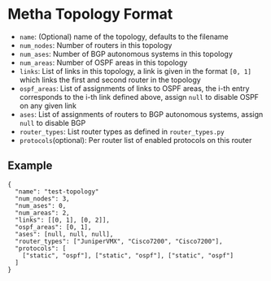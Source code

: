 # Metha Topology Format

* ```name```: (Optional) name of the topology, defaults to the filename
* ```num_nodes```: Number of routers in this topology
* ```num_ases```: Number of BGP autonomous systems in this topology
* ```num_areas```: Number of OSPF areas in this topology
* ```links```: List of links in this topology, a link is given in the format ```[0, 1]``` which links the first and second router in the topology
* ```ospf_areas```: List of assignments of links to OSPF areas, the i-th entry corresponds to the i-th link defined above, assign ```null``` to disable OSPF on any given link
* ```ases```: List of assignments of routers to BGP autonomous systems, assign ```null``` to disable BGP
* ```router_types```: List router types as defined in ```router_types.py```
* ```protocols```(optional): Per router list of enabled protocols on this router

## Example

```
{
  "name": "test-topology"
  "num_nodes": 3,
  "num_ases": 0,
  "num_areas": 2,
  "links": [[0, 1], [0, 2]],
  "ospf_areas": [0, 1],
  "ases": [null, null, null],
  "router_types": ["JuniperVMX", "Cisco7200", "Cisco7200"],
  "protocols": [
    ["static", "ospf"], ["static", "ospf"], ["static", "ospf"]
  ]
}
```

